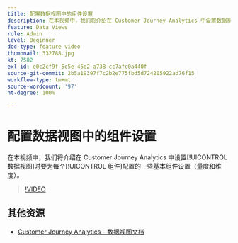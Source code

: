 ```yaml
---
title: 配置数据视图中的组件设置
description: 在本视频中，我们将介绍在 Customer Journey Analytics 中设置数据视图时要为每个组件配置的一些基本组件设置（量度和维度）。
feature: Data Views
role: Admin
level: Beginner
doc-type: feature video
thumbnail: 332788.jpg
kt: 7582
exl-id: e0c2cf9f-5c5e-45e2-a738-cc7afc0a440f
source-git-commit: 2b5a19397f7c2b2e775fbd5d724205922ad76f15
workflow-type: tm+mt
source-wordcount: '97'
ht-degree: 100%

---
```


# 配置数据视图中的组件设置

在本视频中，我们将介绍在 Customer Journey Analytics 中设置[!UICONTROL 数据视图]时要为每个[!UICONTROL 组件]配置的一些基本组件设置（量度和维度）。

>[!VIDEO](https://video.tv.adobe.com/v/332788/?quality=12&learn=on)

## 其他资源

* [Customer Journey Analytics - 数据视图文档](https://experienceleague.adobe.com/docs/analytics-platform/using/cja-dataviews/create-dataview.html?lang=zh-Hans)
